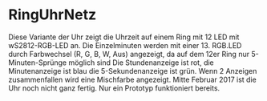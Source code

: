 # RingUhrNetz 
Diese Variante der Uhr zeigt die Uhrzeit auf einem Ring mit 12 LED mit wS2812-RGB-LED an. 
Die Einzelminuten werden mit einer 13. RGB.LED durch Farbwechsel (R, G, B, W, Aus) angezeigt, da auf dem 12er Ring
nur 5-Minuten-Sprünge möglich sind
Die Stundenanzeige ist rot, die Minutenanzeige ist blau die 5-Sekundenanzeige ist grün. Wenn 2 Anzeigen
zusammenfallen wird eine Mischfarbe angezeigt. 
Mitte Februar 2017 ist die Uhr noch nicht ganz fertig. Nur ein Prototyp funktioniert bereits.
